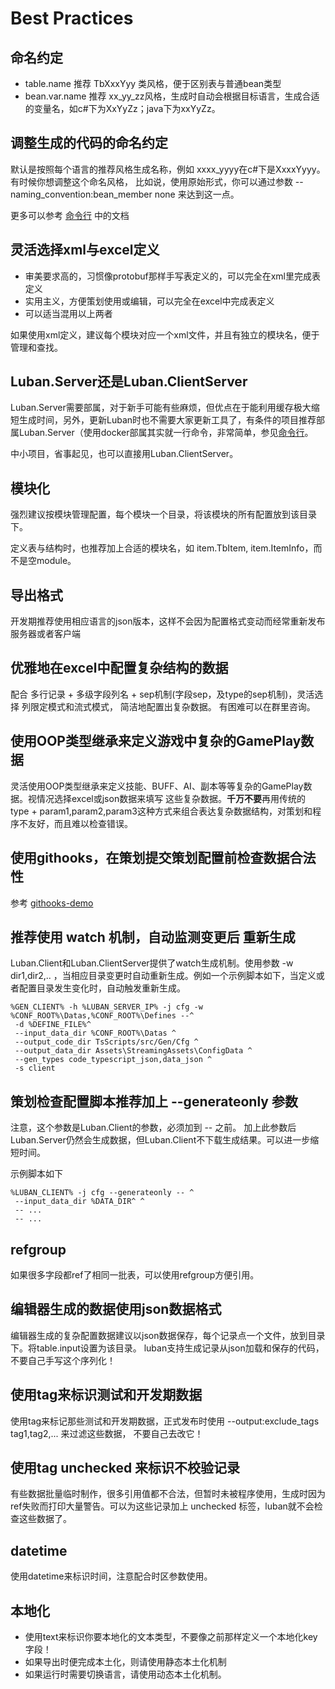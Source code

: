 # Best Practices

## 命名约定

- table.name 推荐 TbXxxYyy 类风格，便于区别表与普通bean类型
- bean.var.name 推荐 xx_yy_zz风格，生成时自动会根据目标语言，生成合适的变量名，如c#下为XxYyZz；java下为xxYyZz。

## 调整生成的代码的命名约定

默认是按照每个语言的推荐风格生成名称，例如 xxxx_yyyy在c#下是XxxxYyyy。有时候你想调整这个命名风格，
比如说，使用原始形式，你可以通过参数 --naming_convention:bean_member none 来达到这一点。

更多可以参考 [命令行](/manual/commandtools.md) 中的文档

## 灵活选择xml与excel定义

- 审美要求高的，习惯像protobuf那样手写表定义的，可以完全在xml里完成表定义
- 实用主义，方便策划使用或编辑，可以完全在excel中完成表定义
- 可以适当混用以上两者

如果使用xml定义，建议每个模块对应一个xml文件，并且有独立的模块名，便于管理和查找。

## Luban.Server还是Luban.ClientServer

Luban.Server需要部属，对于新手可能有些麻烦，但优点在于能利用缓存极大缩短生成时间，另外，更新Luban时也不需要大家更新工具了，有条件的项目推荐部属Luban.Server（使用docker部属其实就一行命令，非常简单，参见[命令行](/manual/commandtools.md)。

中小项目，省事起见，也可以直接用Luban.ClientServer。

## 模块化

强烈建议按模块管理配置，每个模块一个目录，将该模块的所有配置放到该目录下。

定义表与结构时，也推荐加上合适的模块名，如 item.TbItem, item.ItemInfo，而不是空module。

## 导出格式

开发期推荐使用相应语言的json版本，这样不会因为配置格式变动而经常重新发布服务器或者客户端

## 优雅地在excel中配置复杂结构的数据

配合 多行记录 + 多级字段列名 + sep机制(字段sep，及type的sep机制)，灵活选择 列限定模式和流式模式，
简洁地配置出复杂数据。 有困难可以在群里咨询。

## 使用OOP类型继承来定义游戏中复杂的GamePlay数据

灵活使用OOP类型继承来定义技能、BUFF、AI、副本等等复杂的GamePlay数据。视情况选择excel或json数据来填写
这些复杂数据。**千万不要**再用传统的 type + param1,param2,param3这种方式来组合表达复杂数据结构，对策划和程序不友好，而且难以检查错误。

## 使用githooks，在策划提交策划配置前检查数据合法性

参考 [githooks-demo](https://github.com/focus-creative-games/luban_examples/tree/main/githooks-demo)


## 推荐使用 watch 机制，自动监测变更后 重新生成

Luban.Client和Luban.ClientServer提供了watch生成机制。使用参数 -w dir1,dir2,..  ，当相应目录变更时自动重新生成。例如一个示例脚本如下，当定义或者配置目录发生变化时，自动触发重新生成。

```shell
%GEN_CLIENT% -h %LUBAN_SERVER_IP% -j cfg -w %CONF_ROOT%\Datas,%CONF_ROOT%\Defines --^
 -d %DEFINE_FILE%^
 --input_data_dir %CONF_ROOT%\Datas ^
 --output_code_dir TsScripts/src/Gen/Cfg ^
 --output_data_dir Assets\StreamingAssets\ConfigData ^
 --gen_types code_typescript_json,data_json ^
 -s client 
```

## 策划检查配置脚本推荐加上 --generateonly 参数

注意，这个参数是Luban.Client的参数，必须加到 -- 之前。 加上此参数后Luban.Server仍然会生成数据，但Luban.Client不下载生成结果。可以进一步缩短时间。

示例脚本如下

```shell
%LUBAN_CLIENT% -j cfg --generateonly -- ^
 --input_data_dir %DATA_DIR^ ^
 -- ...
 -- ...
```

## refgroup

如果很多字段都ref了相同一批表，可以使用refgroup方便引用。

## 编辑器生成的数据使用json数据格式

编辑器生成的复杂配置数据建议以json数据保存，每个记录点一个文件，放到目录下。将table.input设置为该目录。 luban支持生成记录从json加载和保存的代码，不要自己手写这个序列化！

## 使用tag来标识测试和开发期数据

使用tag来标记那些测试和开发期数据，正式发布时使用 --output:exclude_tags tag1,tag2,... 来过滤这些数据，
不要自己去改它！

## 使用tag unchecked 来标识不校验记录

有些数据批量临时制作，很多引用值都不合法，但暂时未被程序使用，生成时因为ref失败而打印大量警告。可以为这些记录加上 unchecked 标签，luban就不会检查这些数据了。

## datetime

使用datetime来标识时间，注意配合时区参数使用。

## 本地化

- 使用text来标识你要本地化的文本类型，不要像之前那样定义一个本地化key字段！
- 如果导出时便完成本土化，则请使用静态本土化机制
- 如果运行时需要切换语言，请使用动态本土化机制。
